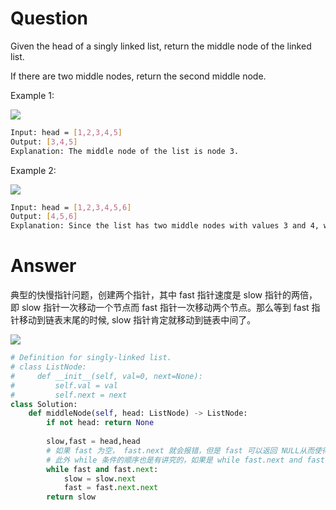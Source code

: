 # Question
Given the head of a singly linked list, return the middle node of the linked list.

If there are two middle nodes, return the second middle node.

Example 1:

![](https://assets.leetcode.com/uploads/2021/07/23/lc-midlist1.jpg)
```bash
Input: head = [1,2,3,4,5]
Output: [3,4,5]
Explanation: The middle node of the list is node 3.
```
Example 2:

![](https://assets.leetcode.com/uploads/2021/07/23/lc-midlist2.jpg)
```bash
Input: head = [1,2,3,4,5,6]
Output: [4,5,6]
Explanation: Since the list has two middle nodes with values 3 and 4, we return the second one.
```
# Answer
典型的快慢指针问题，创建两个指针，其中 fast 指针速度是 slow 指针的两倍，即 slow 指针一次移动一个节点而 fast 指针一次移动两个节点。那么等到 fast 指针移动到链表末尾的时候, slow 指针肯定就移动到链表中间了。

![](https://pic.leetcode-cn.com/404d110d9578be8c86697c991fa35a86412224911eb5d49a0ad001af59d5339e.gif)
```python
# Definition for singly-linked list.
# class ListNode:
#     def __init__(self, val=0, next=None):
#         self.val = val
#         self.next = next
class Solution:
    def middleNode(self, head: ListNode) -> ListNode:
        if not head: return None
        
        slow,fast = head,head
        # 如果 fast 为空， fast.next 就会报错，但是 fast 可以返回 NULL从而使得循环停止. 
        # 此外 while 条件的顺序也是有讲究的，如果是 while fast.next and fast 就出报错
        while fast and fast.next:
            slow = slow.next
            fast = fast.next.next
        return slow
```
